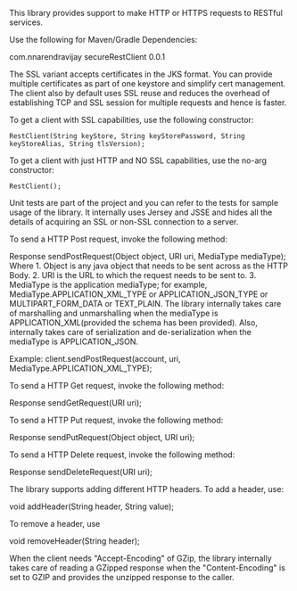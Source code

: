 This library provides support to make HTTP or HTTPS requests to RESTful services.

Use the following for Maven/Gradle Dependencies:

<dependency>
  <groupId>com.nnarendravijay</groupId>
  <artifactId>secureRestClient</artifactId>
  <version>0.0.1</version>
</dependency>

The SSL variant accepts certificates in the JKS format. You can provide multiple certificates as part of one keystore and simplify cert management. The client also by default uses SSL reuse and reduces the overhead of establishing TCP and SSL session for multiple requests and hence is faster.

To get a client with SSL capabilities, use the following constructor:

	RestClient(String keyStore, String keyStorePassword, String keyStoreAlias, String tlsVersion);

To get a client with just HTTP and NO SSL capabilities, use the no-arg constructor:

	RestClient();

Unit tests are part of the project and you can refer to the tests for sample usage of the library. It internally uses Jersey and JSSE and hides all the details of acquiring an SSL or non-SSL connection to a server.

To send a HTTP Post request, invoke the following method:

Response sendPostRequest(Object object, URI uri, MediaType mediaType); 
Where 	1. Object is any java object that needs to be sent across as the HTTP Body. 
		2. URI is the URL to which the request needs to be sent to.
		3. MediaType is the application mediaType; for example, MediaType.APPLICATION_XML_TYPE or APPLICATION_JSON_TYPE or MULTIPART_FORM_DATA or TEXT_PLAIN.
The library internally takes care of marshalling and unmarshalling when the mediaType is APPLICATION_XML(provided the schema has been provided). Also, internally takes care of serialization and de-serialization when the mediaType is APPLICATION_JSON. 

Example: client.sendPostRequest(account, uri, MediaType.APPLICATION_XML_TYPE);

To send a HTTP Get request, invoke the following method:

Response sendGetRequest(URI uri);

To send a HTTP Put request, invoke the following method:

Response sendPutRequest(Object object, URI uri);

To send a HTTP Delete request, invoke the following method:

Response sendDeleteRequest(URI uri);

The library supports adding different HTTP headers. To add a header, use:

void addHeader(String header, String value);

To remove a header, use 

void removeHeader(String header);

When the client needs "Accept-Encoding" of GZip, the library internally takes care of reading a GZipped response when the "Content-Encoding" is set to GZIP and provides the unzipped response to the caller.
